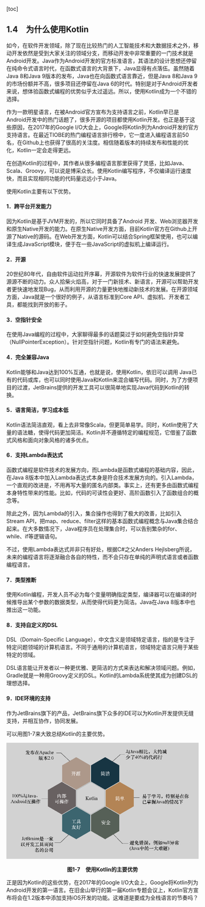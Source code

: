 [toc]

## 1.4　为什么使用Kotlin

如今，在软件开发领域，除了现在比较热门的人工智能技术和大数据技术之外，移动开发依然是受到大家关注的领域分支，而移动开发中非常重要的一门技术就是Android开发。Java作为Android开发的官方标准语言，其语法的设计思想还停留在纯命令式语言时代，在函数式语言的大背景下，Java显得有点落伍。虽然随着Java 8和Java 9版本的发布，Java也在向函数式语言靠近，但是Java 8和Java 9的市场份额并不高，很多项目还停留在Java 6的时代。特别是对于Android开发者来说，想体验函数式编程的优势似乎太过遥远。所以，使用Kotlin成为一个不错的选择。

作为一款明星语言，在被Android官方宣布为支持语言之前，Kotlin早已是Android开发中的热门话题了，很多开源的项目都使用Kotlin开发。也正是基于这些原因，在2017年的Google I/O大会上，Google将Kotlin列为Android开发的官方支持语言。在最近TIOBE的热门编程语言排行榜中，它一度进入编程语言前50名，在Github上也获得了很高的关注度。相信随着版本的持续发布和性能的优化，Kotlin一定会走得更远。

在创造Kotlin的过程中，其作者从很多编程语言那里获得了灵感，比如Java、Scala、Groovy，可以说是博采众长。使用Kotlin编写程序，不仅编译运行速度快，而且实现相同功能的代码量远远小于Java。

使用Kotlin主要有以下优势。

#### 1．跨平台开发能力

因为Kotlin是基于JVM开发的，所以它同时具备了Android 开发、Web浏览器开发和原生Native开发的能力。在原生Native开发方面，目前Kotlin官方在Github上开源了Native的源码。在Web开发方面，Kotlin可以结合Spring框架使用，也可以编译生成JavaScript模块，便于在一些JavaScript的虚拟机上编译运行。

#### 2．开源

20世纪80年代，自由软件运动拉开序幕，开源软件为软件行业的快速发展提供了源源不断的动力。众人拾柴火焰高，对于一门新技术、新语言，开源可以帮助开发者更快速地发现Bug，从而利用开源的力量更快地推动新技术的发展。在开源领域方面，Java就是一个很好的例子，从语言标准到Core API、虚拟机、开发者工具，都能找到开放的影子。

#### 3．空指针安全

在使用Java编程的过程中，大家聊得最多的话题莫过于如何避免空指针异常（NullPointerException）。针对空指针问题，Kotlin有专门的语法来避免。

#### 4．完全兼容Java

Kotlin能够和Java达到100%互通，也就是说，使用Kotlin，依旧可以调用 Java已有的代码或库，也可以同时使用Java和Kotlin来混合编写代码。同时，为了方便项目的过渡，JetBrains提供的开发工具可以很简单地实现Java代码到Kotlin的转换。

#### 5．语言简洁，学习成本低

Kotlin语法简洁直观，看上去非常像Scala，但更简单易学。同时，Kotlin使用了大量的语法糖，使得代码更加简洁。Kotlin并不遵循特定的编程规范，它借鉴了函数式风格和面向对象风格的诸多优点。

#### 6．支持Lambda表达式

函数式编程是软件技术的发展方向，而Lambda是函数式编程的基础内容，因此，在Java 8版本中加入Lambda表达式本身是符合技术发展方向的。引入Lambda，一个直观的改进是，不用再写大量的匿名内部类。事实上，还有更多由函数式编程本身特性带来的性能。比如，代码的可读性会更好、高阶函数引入了函数组合的概念等。

除此之外，因为Lambda的引入，集合操作也得到了极大的改善，比如引入Stream API，把map、reduce、filter这样的基本函数式编程概念与Java集合结合起来。在大多数情况下，Java程序员在处理集合时，可以告别繁杂的for、while、if等逻辑语句。

不过，使用Lambda表达式并非只有好处，根据C#之父Anders Hejlsberg所说，未来的编程语言将逐渐融合各自的特性，而不会只存在单纯的声明式语言或者函数编程语言。

#### 7．类型推断

使用Kotlin编程，开发人员不必为每个变量明确指定类型，编译器可以在编译的时候推导出某个参数的数据类型，从而使得代码更为简洁。Java在Java 8版本中也推出这一功能。

#### 8．支持自定义的DSL

DSL（Domain-Specific Language），中文含义是领域特定语言，指的是专注于特定问题领域的计算机语言。不同于通用的计算机语言，领域特定语言只用于某些特定的领域。

DSL语言能让开发者以一种更优雅、更简洁的方式来表达和解决领域问题。例如，Gradle就是一种用Groovy定义的DSL。Kotlin的Lambda系统使其成为创建DSL的理想选择。

#### 9．IDE环境的支持

作为JetBrains旗下的产品，JetBrains旗下众多的IDE可以为Kotlin开发提供无缝支持，并相互协作，协同发展。

可以用图1-7来大致总结Kotlin的主要优势。

![11.png](./images/11.png)
<center class="my_markdown"><b class="my_markdown">图1-7　使用Kotlin的主要优势</b></center>

正是因为Kotlin的这些优势，在2017年的Google I/O大会上，Google将Kotlin列为Android开发的第一语言。在旧金山举行的第一届Kotlin专题会议上，Kotlin官方宣布将会在1.2版本中添加支持iOS开发的功能。这难道是要成为全栈语言的节奏吗？

